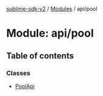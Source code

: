 [sublime-sdk-v2](../README.md) / [Modules](../modules.md) / api/pool

# Module: api/pool

## Table of contents

### Classes

- [PoolApi](../classes/api_pool.PoolApi.md)
